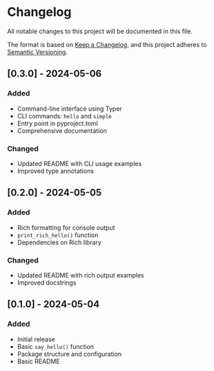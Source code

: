 # Changelog

All notable changes to this project will be documented in this file.

The format is based on [Keep a Changelog](https://keepachangelog.com/en/1.0.0/),
and this project adheres to [Semantic Versioning](https://semver.org/spec/v2.0.0.html).

## [0.3.0] - 2024-05-06

### Added
- Command-line interface using Typer
- CLI commands: `hello` and `simple`
- Entry point in pyproject.toml
- Comprehensive documentation

### Changed
- Updated README with CLI usage examples
- Improved type annotations

## [0.2.0] - 2024-05-05

### Added
- Rich formatting for console output
- `print_rich_hello()` function
- Dependencies on Rich library

### Changed
- Updated README with rich output examples
- Improved docstrings

## [0.1.0] - 2024-05-04

### Added
- Initial release
- Basic `say_hello()` function
- Package structure and configuration
- Basic README
